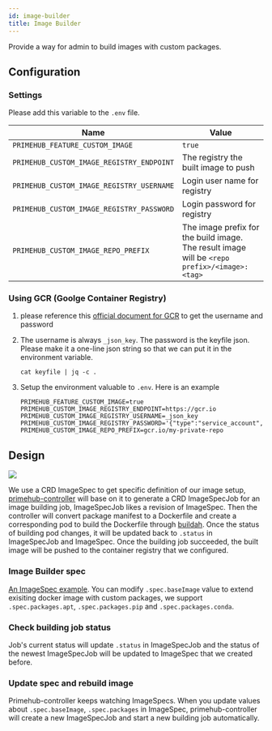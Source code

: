 ```yaml
---
id: image-builder
title: Image Builder
---
```


Provide a way for admin to build images with custom packages.


## Configuration


### Settings
Please add this variable to the `.env` file. 

Name | Value 
--- | ----- 
`PRIMEHUB_FEATURE_CUSTOM_IMAGE` | `true`
`PRIMEHUB_CUSTOM_IMAGE_REGISTRY_ENDPOINT` | The registry the built image to push
`PRIMEHUB_CUSTOM_IMAGE_REGISTRY_USERNAME` | Login user name for registry
`PRIMEHUB_CUSTOM_IMAGE_REGISTRY_PASSWORD` | Login password for registry
`PRIMEHUB_CUSTOM_IMAGE_REPO_PREFIX` | The image prefix for the build image. The result image will be `<repo prefix>/<image>:<tag>`


### Using GCR (Goolge Container Registry)

1. please reference this [official document for GCR](https://cloud.google.com/container-registry/docs/advanced-authentication) to get the username and password

2. The username is always `_json_key`. The password is the keyfile json. Please make it a one-line json string so that we can put it in the environment variable. 

    ```
    cat keyfile | jq -c .
    ```
3. Setup the environment valuable to `.env`. Here is an example

    ```
    PRIMEHUB_FEATURE_CUSTOM_IMAGE=true
    PRIMEHUB_CUSTOM_IMAGE_REGISTRY_ENDPOINT=https://gcr.io
    PRIMEHUB_CUSTOM_IMAGE_REGISTRY_USERNAME=_json_key
    PRIMEHUB_CUSTOM_IMAGE_REGISTRY_PASSWORD='{"type":"service_account","project_id":....gserviceaccount.com"}'
    PRIMEHUB_CUSTOM_IMAGE_REPO_PREFIX=gcr.io/my-private-repo
    ```


## Design

![](assets/custom-image-flow-diagram.png)

We use a CRD ImageSpec to get specific definition of our image setup, [primehub-controller](https://github.com/InfuseAI/primehub-controller) will base on it to generate a CRD ImageSpecJob for an image building job, ImageSpecJob likes a revision of ImageSpec. Then the controller will convert package manifest to a Dockerfile and create a corresponding pod to build the Dockerfile through [buildah](https://github.com/containers/buildah). Once the status of building pod changes, it will be updated back to `.status` in ImageSpecJob and ImageSpec. Once the building job succeeded, the built image will be pushed to the container registry that we configured.

### Image Builder spec

[An ImageSpec example](https://github.com/InfuseAI/primehub-controller/blob/master/config/samples/primehub_v1alpha1_imagespec.yaml). You can modify `.spec.baseImage` value to extend exisiting docker image with custom packages, we support `.spec.packages.apt`, `.spec.packages.pip` and `.spec.packages.conda`.

### Check building job status

Job's current status will update `.status` in ImageSpecJob and the status of the newest ImageSpecJob will be updated to ImageSpec that we created before.

### Update spec and rebuild image

Primehub-controller keeps watching ImageSpecs. When you update values about `.spec.baseImage`, `.spec.packages` in ImageSpec, primehub-controller will create a new ImageSpecJob and start a new building job automatically.

